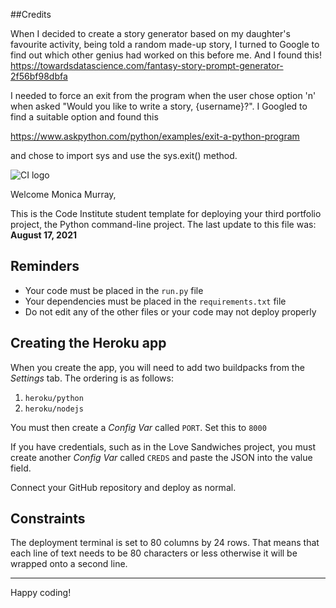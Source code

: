 ##Credits

When I decided to create a story generator based on my daughter's favourite activity, being told a random made-up story, I turned to Google to find out which other genius had worked on this before me.  And I found this!
https://towardsdatascience.com/fantasy-story-prompt-generator-2f56bf98dbfa

I needed to force an exit from the program when the user chose option 'n' when asked "Would you like to write a story, {username}?".  I Googled to find a suitable option and found this 

https://www.askpython.com/python/examples/exit-a-python-program 

and chose to import sys and use the sys.exit() method.

![CI logo](https://codeinstitute.s3.amazonaws.com/fullstack/ci_logo_small.png)

Welcome Monica Murray,

This is the Code Institute student template for deploying your third portfolio project, the Python command-line project. The last update to this file was: **August 17, 2021**

## Reminders

* Your code must be placed in the `run.py` file
* Your dependencies must be placed in the `requirements.txt` file
* Do not edit any of the other files or your code may not deploy properly

## Creating the Heroku app

When you create the app, you will need to add two buildpacks from the _Settings_ tab. The ordering is as follows:

1. `heroku/python`
2. `heroku/nodejs`

You must then create a _Config Var_ called `PORT`. Set this to `8000`

If you have credentials, such as in the Love Sandwiches project, you must create another _Config Var_ called `CREDS` and paste the JSON into the value field.

Connect your GitHub repository and deploy as normal.

## Constraints

The deployment terminal is set to 80 columns by 24 rows. That means that each line of text needs to be 80 characters or less otherwise it will be wrapped onto a second line.

-----
Happy coding!